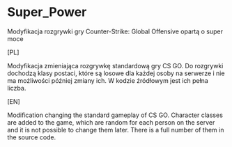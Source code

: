 # Super_Power
Modyfikacja rozgrywki gry Counter-Strike: Global Offensive opartą o super moce


[PL]

Modyfikacja zmieniająca rozgrywkę standardową gry CS GO. Do rozgrywki dochodzą klasy postaci, które są losowe dla każdej osoby na serwerze i nie ma możliwości później zmiany ich. W kodzie źródłowym jest ich pełna liczba.

[EN]

Modification changing the standard gameplay of CS GO. Character classes are added to the game, which are random for each person on the server and it is not possible to change them later. There is a full number of them in the source code.
